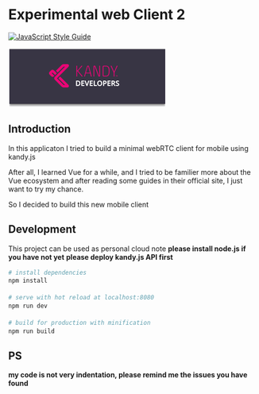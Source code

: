 # Experimental web Client 2
[![JavaScript Style Guide](https://img.shields.io/badge/code_style-standard-brightgreen.svg)](https://standardjs.com)
<p>
<img src="src/assets/kandylogo.png"/>
</p>

## Introduction
In this applicaton I tried to build a minimal webRTC client for mobile using kandy.js

After all, I learned Vue for a while, and I tried to be familier more about the Vue ecosystem and after reading some guides in their official site, I just want to try my chance.

So I decided to build this new mobile client

## Development
This project can be used as personal cloud note
**please install node.js if you have not yet**
**please deploy kandy.js API first**

``` bash
# install dependencies
npm install

# serve with hot reload at localhost:8080
npm run dev

# build for production with minification
npm run build
```

## PS
**my code is not very indentation, please remind me the issues you have found**

